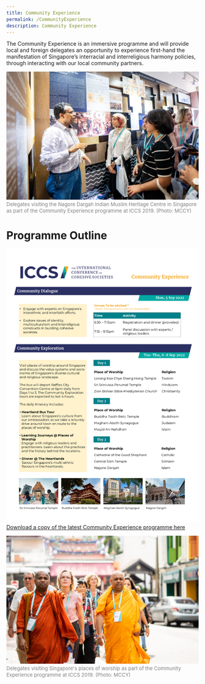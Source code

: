```yaml
---
title: Community Experience
permalink: /CommunityExperience
description: Community Experience
---
```

The Community Experience is an immersive programme and will provide local and foreign delegates an opportunity to experience first-hand the manifestation of Singapore’s interracial and interreligious harmony policies, through interacting with our local community partners. 



![](/images/Community%20Experience/21june2019iccsphotog3-293a.jpg)
<font color = "grey"><font size="-1">Delegates visiting the Nagore Dargah Indian Muslim Heritage Centre in Singapore as part of the Community Experience programme at ICCS 2019. (Photo: MCCY)</font></font>

# Programme Outline
![](/images/Community%20Experience/ICCS%20CE%20programme_as%20of%2012%20Jul%202022.png)
[Download a copy of the latest Community Experience programme here](/files/Community%20Experience/ICCS%20CE%20programme_as%20of%2012%20Jul%202022.pdf)

![](/images/Community%20Experience/21june2019iccsphotog3-225.jpg)
<font color = "grey"><font size="-1">Delegates visiting Singapore's places of worship as part of the Community Experience programme at ICCS 2019. (Photo: MCCY)</font></font>